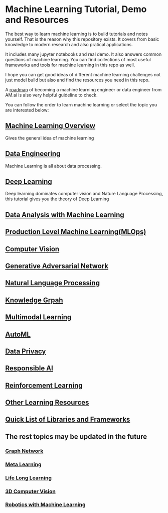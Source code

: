 # Machine Learning Tutorial, Demo and Resources

The best way to learn machine learning is to build tutorials and notes yourself. That is the reason why this repository exists. It covers from basic knowledge to modern research and also pratical applications. 

It includes many jupyter notebooks and real demo. It also answers common questions of machine learning. 
You can find collections of most useful frameworks and tools for machine learning in this repo as well.

I hope you can get good ideas of different machine learning challenges not just model build but also  and find the resources you need in this repo.

A [roadmap](https://i.am.ai/roadmap/) of becoming a machine learning engineer or data engineer from AM.ai is also very helpful guideline to check.

You can follow the order to learn machine learning or select the topic you are interested below:

## [Machine Learning Overview](Machine_Learning_Overview.md)

Gives the general idea of machine learning

## [Data Engineering](Data_Engineering.md)

Machine Learning is all about data processing.

## [Deep Learning](Deep_Learning.md)

Deep learning dominates computer vision and Nature Language Processing, this tutorial gives you the theory of Deep Learning

## [Data Analysis with Machine Learning](Data_Analysis.md)

## [Production Level Machine Learning(MLOps)](MLOps.md)

## [Computer Vision](Computer_Vision.md)

## [Generative Adversarial Network](Generative_Adversarial_Network.md)

## [Natural Language Processing](Natural_Language_Processing.md)

## [Knowledge Grpah](Knowledge_Graph.md)

## [Multimodal Learning](Multimodal.md)

## [AutoML](autoML.md)

## [Data Privacy](Data_Privacy.md)

## [Responsible AI](Responsible_AI.md)

## [Reinforcement Learning](Reinforcement_Learning.md)

## [Other Learning Resources](Other_Learning_Resources.md)

## [Quick List of Libraries and Frameworks](Libraries_and_Frameworks.md)




## The rest topics may be updated in the future

### [Graph Network](Graph_Network.md)

### [Meta Learning](Meta_Learning.md)

### [Life Long Learning](Life_Long_Learning.md)

### [3D Computer Vision](3D_Computer_Vision.md)

### [Robotics with Machine Learning](Robotics.md)



